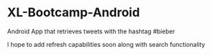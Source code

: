 XL-Bootcamp-Android
===================

Android App that retrieves tweets with the hashtag #bieber

I hope to add refresh capabilities soon along with search functionality
